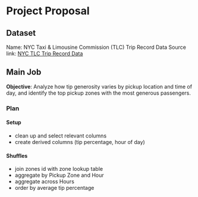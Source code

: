 # Project Proposal

## Dataset

Name: NYC Taxi & Limousine Commission (TLC) Trip Record Data
Source link: [NYC TLC Trip Record Data](https://www.nyc.gov/site/tlc/about/tlc-trip-record-data.page?utm_source=chatgpt.com)

## Main Job

**Objective**: Analyze how tip generosity varies by pickup location and time of day, and identify the top pickup zones with the most generous passengers.

### Plan

#### Setup

- clean up and select relevant columns
- create derived columns (tip percentage, hour of day)

#### Shuffles

- join zones id with zone lookup table
- aggregate by Pickup Zone and Hour
- aggregate across Hours
- order by average tip percentage
